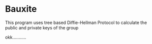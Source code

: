 # Bauxite
This program uses tree based Diffie-Hellman Protocol to calculate the public and private keys of the group

okk...........
